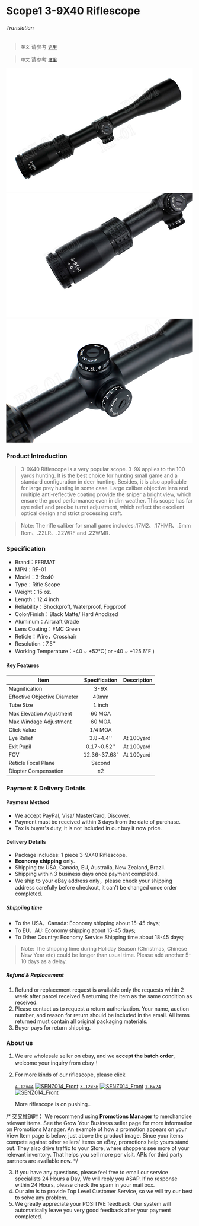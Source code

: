 # Scope1 3-9X40 Riflescope 

###### Translation

> `英文` 请参考 [`这里`](https://github.com/njustcjj/Scope1-3-9X40-Riflescope/blob/master/README.md)

> `中文` 请参考 [`这里`](https://github.com/njustcjj/Scope1-3-9X40-Riflescope/blob/master/README_CN.md)

![](https://github.com/njustcjj/Scope1-3-9X40-Riflescope/raw/master/picture/Scope01_1.png "Overview")
![](https://github.com/njustcjj/Scope1-3-9X40-Riflescope/raw/master/picture/Scope01_2.png "Objective_Lens")
![](https://github.com/njustcjj/Scope1-3-9X40-Riflescope/raw/master/picture/Scope01_3.png "Turret")


### Product Introduction

> 3-9X40 Riflescope is a very popular scope. 3-9X applies to the 100 yards hunting. It is the best choice for hunting small game and a standard configuration in deer hunting. Besides, it is also applicable for large prey hunting in some case. Large caliber objective lens and multiple anti-reflective coating provide the sniper a bright view, which ensure the good performance even in dim weather. This scope has far eye relief and precise turret adjustment, which reflect the excellent optical design and strict processing craft.

> 
> Note: The rifle caliber for small game includes:.17M2、.17HMR、.5mm Rem、.22LR、.22WRF and .22WMR.


### Specification

- Brand：FERMAT
- MPN：RF-01
- Model：3-9x40
- Type：Rifle Scope
- Weight：15 oz.
- Length：12.4 inch
- Reliability：Shockproff, Waterproof, Fogproof
- Color/Finish：Black Matte/ Hard Anodized
- Aluminum：Aircraft Grade 
- Lens Coating：FMC Green
- Reticle：Wire，Crosshair
- Resolution：7.5''
- Working Temperature：-40 ~ +52℃( or -40 ~ +125.6℉ )


#### Key Features

|Item|Specification|Description|
|-|:-:|-|
|Magnification|3-9X||
|Effective Objective Diameter|40mm||
|Tube Size|1 inch||
|Max Elevation Adjustment|60 MOA||
|Max Windage Adjustment|60 MOA||
|Click Value|1/4 MOA||
|Eye Relief|3.8~4.4''|At 100yard|
|Exit Pupil|0.17~0.52''|At 100yard|
|FOV|12.36~37.68'|At 100yard|
|Reticle Focal Plane|Second||
|Diopter Compensation|±2||



### Payment & Delivery Details

#### Payment Method

- We accept PayPal, Visa/ MasterCard, Discover.
- Payment must be received within 3 days from the date of purchase.
- Tax is buyer's duty, it is not included in our buy it now price.

#### Delivery Details

- Package includes: 1 piece 3-9X40 Riflescope.
- **Economy shipping** only.
- Shipping to: USA, Canada, EU, Australia, New Zealand, Brazil.
- Shipping within 3 business days once payment completed.
- We ship to your eBay address only，please check your shipping address carefully before checkout, it can't be changed once order completed.

##### Shippiing time

- To the USA、Canada: Economy shipping about 15-45 days;
- To EU、AU: Economy shipping about 15-45 days; 
- To Other Country: Economy Service Shipping time about 18-45 days;

> Note: The shipping time during Holiday Season (Christmas, Chinese New Year etc) could be longer than usual time. Please add another 5-10 days as a delay.


##### Refund & Replacement

1. Refund or replacement request is available only the requests within 2 week after parcel received & returning the item as the same condition as received.
2. Please contact us to request a return authorization. Your name, auction number, and reason for return should be included in the email. All items returned must contain all original packaging materials.
3. Buyer pays for return shipping.

### About us

1. We are wholesale seller on ebay, and we **accept the batch order**, welcome your inquiry from ebay！
2. For more kinds of our riflescope,  please click

	[`4-12x44`](https://)
	[![](https://github.com/njustcjj/SENZ014-0.96inch-I2C-OLED-12864-Display/blob/master/pic/SENZ014_front.jpg "SENZ014_Front")](https://)
	[`3-12x56`](https://)
	[![](https://github.com/njustcjj/SENZ014-0.96inch-I2C-OLED-12864-Display/blob/master/pic/SENZ014_front.jpg "SENZ014_Front")](https://)
	[`1-6x24`](https://)
	[![](https://github.com/njustcjj/SENZ014-0.96inch-I2C-OLED-12864-Display/blob/master/pic/SENZ014_front.jpg "SENZ014_Front")](https://)

	More riflescope is on pushing..

/*
交叉推销时：
We recommend using **Promotions Manager** to merchandise relevant items. See the Grow Your Business seller page for more information on Promotions Manager. An example of how a promotion appears on your View Item page is below, just above the product image.
Since your items compete against other sellers' items on eBay, promotions help yours stand out. They also drive traffic to your Store, where shoppers see more of your relevant inventory. That helps you sell more per visit. APIs for third party partners are available now.
*/

3. If you have any questions, please feel free to email our service specialists 24 Hours a Day, We will reply you ASAP. If no response within 24 Hours, please check the spam in your mail box. 
4. Our aim is to provide Top Level Customer Service, so we will try our best to solve any problem.
5. We greatly appreciate your POSITIVE feedback. Our system will automatically leave you very good feedback after your payment completed.


